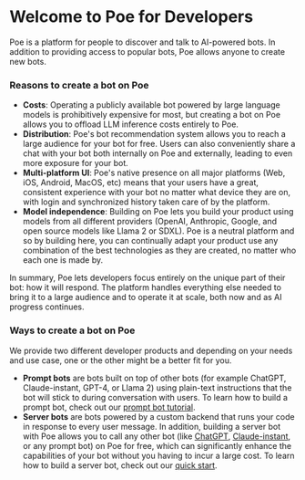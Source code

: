# Welcome to Poe for Developers

Poe is a platform for people to discover and talk to AI-powered bots. In addition to providing access to popular bots, Poe allows anyone to create new bots.

### Reasons to create a bot on Poe

* **Costs**: Operating a publicly available bot powered by large language models is prohibitively expensive for most, but creating a bot on Poe allows you to offload LLM inference costs entirely to Poe.
* **Distribution**: Poe's bot recommendation system allows you to reach a large audience for your bot for free. Users can also conveniently share a chat with your bot both internally on Poe and externally, leading to even more exposure for your bot.
* **Multi-platform UI**: Poe's native presence on all major platforms (Web, iOS, Android, MacOS, etc) means that your users have a great, consistent experience with your bot no matter what device they are on, with login and synchronized history taken care of by the platform.
* **Model independence**: Building on Poe lets you build your product using models from all different providers (OpenAI, Anthropic, Google, and open source models like Llama 2 or SDXL). Poe is a neutral platform and so by building here, you can continually adapt your product use any combination of the best technologies as they are created, no matter who each one is made by.

In summary, Poe lets developers focus entirely on the unique part of their bot: how it will respond. The platform handles everything else needed to bring it to a large audience and to operate it at scale, both now and as AI progress continues.

### Ways to create a bot on Poe

We provide two different developer products and depending on your needs and use case, one or the other might be a better fit for you.

* **Prompt bots** are bots built on top of other bots (for example ChatGPT, Claude-instant, GPT-4, or Llama 2) using plain-text instructions that the bot will stick to during conversation with users. To learn how to build a prompt bot, check out our [prompt bot tutorial](prompt-bots/how-to-create-a-prompt-bot.md).
* **Server bots** are bots powered by a custom backend that runs your code in response to every user message. In addition, building a server bot with Poe allows you to call any other bot (like [ChatGPT](https://poe.com/ChatGPT), [Claude-instant](https://poe.com/Claude-instant), or any prompt bot) on Poe for free, which can significantly enhance the capabilities of your bot without you having to incur a large cost. To learn how to build a server bot, check out our [quick start](server-bots/quick-start.md).
